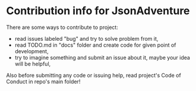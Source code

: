 # Contribution info for JsonAdventure

There are some ways to contribute to project:
- read issues labeled "bug" and try to solve problem from it,
- read TODO.md in "docs" folder and create code for given point of development,
- try to imagine something and submit an issue about it, maybe your idea will be helpful,

Also before submitting any code or issuing help, read project's Code of Conduct in repo's main folder!